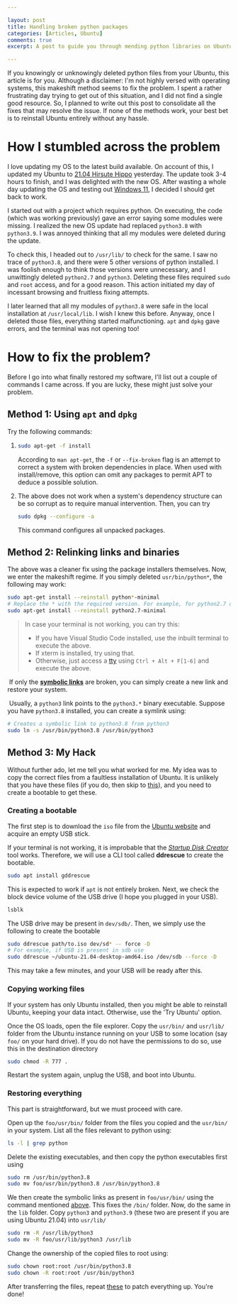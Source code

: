 ```yaml
---

layout: post
title: Handling broken python packages 
categories: [Articles, Ubuntu]
comments: true
excerpt: A post to guide you through mending python libraries on Ubuntu

---
```


If you knowingly or unknowingly deleted python files from your Ubuntu, this article is for you. Although a disclaimer: I'm not highly versed with operating systems, this makeshift method seems to fix the problem. I spent a rather frustrating day trying to get out of this situation, and I did not find a single good resource. So, I planned to write out this post to consolidate all the fixes that may resolve the issue. If none of the methods work, your best bet is to reinstall Ubuntu entirely without any hassle.

# How I stumbled across the problem

I love updating my OS to the latest build available. On account of this, I updated my Ubuntu to [21.04 Hirsute Hippo](https://releases.ubuntu.com/21.04/) yesterday. The update took 3-4 hours to finish, and I was delighted with the new OS. After wasting a whole day updating the OS and testing out [Windows 11](https://sudhansh6.github.io/posts/Windows-11), I decided I should get back to work.

I started out with a project which requires python. On executing, the code (which was working previously) gave an error saying some modules were missing. I realized the new OS update had replaced `python3.8` with `python3.9`. I was annoyed thinking that all my modules were deleted during the update.

To check this, I headed out to `/usr/lib/` to check for the same. I saw no trace of `python3.8`, and there were 5 other versions of python installed. I was foolish enough to think those versions were unnecessary, and I unwittingly deleted `python2.7` and `python3`. Deleting these files required `sudo` and `root` access, and for a good reason. This action initiated my day of incessant browsing and fruitless fixing attempts. 

I later learned that all my modules of `python3.8` were safe in the local installation at `/usr/local/lib`. I wish I knew this before. Anyway, once I deleted those files, everything started malfunctioning. `apt` and `dpkg` gave errors, and the terminal was not opening too!

# How to fix the problem?

Before I go into what finally restored my software, I'll list out a couple of commands I came across. If you are lucky, these might just solve your problem.

## <a name=standard>Method 1: Using `apt` and `dpkg`</a>

Try the following commands:

1. ```bash
   sudo apt-get -f install
   ```

   According to `man apt-get`, the `-f` or `--fix-broken` flag is an attempt to correct a system with broken dependencies in place. When used with install/remove, this option can omit any packages to permit APT to deduce a possible solution.

2. The above does not work when a system's dependency structure can be so corrupt as to require manual intervention. Then, you can try

   ```bash
   sudo dpkg --configure -a 
   ```

   This command configures all unpacked packages.

## Method 2: Relinking links and binaries

The above was a cleaner fix using the package installers themselves. Now, we enter the makeshift regime. If you simply deleted `usr/bin/python*`, the following may work:

```bash
sudo apt-get install --reinstall python*-minimal
# Replace the * with the required version. For example, for python2.7 use:
sudo apt-get install --reinstall python2.7-minimal
```

> In case your terminal is not working, you can try this:
>
> - If you have Visual Studio Code installed, use the inbuilt terminal to execute the above.
> - If xterm is installed, try using that.
> - Otherwise, just access a [tty](https://askubuntu.com/questions/66195/what-is-a-tty-and-how-do-i-access-a-tty) using `Ctrl + Alt + F[1-6]` and execute the above.

​	If only the <a name=symlink>[**symbolic links**](https://www.freecodecamp.org/news/symlink-tutorial-in-linux-how-to-create-and-remove-a-symbolic-link/)</a> are broken, you can simply create a new link and restore your system.

​	Usually, a `python3` link points to the `python3.*` binary executable. Suppose you have `python3.8` installed, you 	      	can create a symlink using:

```bash
# Creates a symbolic link to python3.8 from python3
sudo ln -s /usr/bin/python3.8 /usr/bin/python3
```

## Method 3: My Hack

 Without further ado, let me tell you what worked for me. My idea was to copy the correct files from a faultless installation of Ubuntu. It is unlikely that you have these files (if you do, then skip to [this](#Restoring-everything)), and you need to create a bootable to get these. 

### Creating a bootable

The first step is to download the `iso` file from the [Ubuntu website](https://ubuntu.com/download) and acquire an empty USB stick.

If your terminal is not working, it is improbable that the [*Startup Disk Creator*](https://ubuntu.com/tutorials/create-a-usb-stick-on-ubuntu#1-overview) tool works. Therefore, we will use a CLI tool called **ddrescue** to create the bootable.

```bash
sudo apt install gddrescue
```

This is expected to work if `apt` is not entirely broken. Next, we check the block device volume of the USB drive (I hope you plugged in your USB). 

```bash
lsblk
```

The USB drive may be present in `dev/sdb/`. Then, we simply use the following to create the bootable

```bash
sudo ddrescue path/to.iso dev/sd* -- force -D
# For example, if USB is present in sdb use
sudo ddrescue ~/ubuntu-21.04-desktop-amd64.iso /dev/sdb --force -D
```

This may take a few minutes, and your USB will be ready after this.

### Copying working files

If your system has only Ubuntu installed, then you might be able to reinstall Ubuntu, keeping your data intact. Otherwise, use the 'Try Ubuntu' option.

Once the OS loads, open the file explorer. Copy the `usr/bin/` and `usr/lib/` folder from the Ubuntu instance running on your USB to some location (say `foo/` on your hard drive). If you do not have the permissions to do so, use this in the destination directory

```bash
sudo chmod -R 777 .
```

Restart the system again, unplug the USB, and boot into Ubuntu.

### <a name="Restoring-everything">Restoring everything</a>

This part is straightforward, but we must proceed with care.

Open up the `foo/usr/bin/` folder from the files you copied and the `usr/bin/` in your system. List all the files relevant to python using:

```bash
ls -l | grep python
```

Delete the existing executables, and then copy the python executables first using

```bash
sudo rm /usr/bin/python3.8
sudo mv foo/usr/bin/python3.8 /usr/bin/python3.8
```

We then create the symbolic links as present in `foo/usr/bin/` using the command mentioned [above](#symlink). This fixes the `/bin/` folder. Now, do the same in the `lib` folder. Copy `python3` and `python3.9` (these two are present if you are using Ubuntu 21.04) into `usr/lib/`

```bash
sudo rm -R /usr/lib/python3
sudo mv -R foo/usr/lib/python3 /usr/lib
```

Change the ownership of the copied files to root using:

```bash
sudo chown root:root /usr/bin/python3.8
sudo chown -R root:root /usr/bin/python3
```

After transferring the files, repeat [these](#standard) to patch everything up. You're done!

